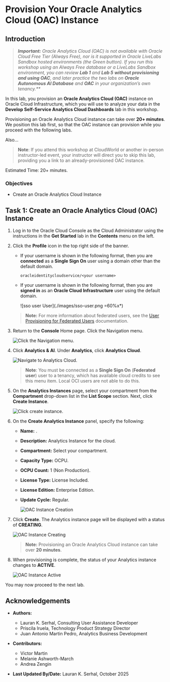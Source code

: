 <!--
    {
        "name":"Provision Your Oracle Analytics Cloud (OAC) Instance",
        "description":"Create a new OAC instance",
        "author":"Lauran K. Serhal, Consulting User Assistance Developer",
        "last_Updated":"Lauran K. Serhal, October 2025"
    }
-->
# Provision Your Oracle Analytics Cloud (OAC) Instance

## Introduction

> _**Important:** Oracle Analytics Cloud (OAC) is not available with Oracle Cloud Free Tier (Always Free), nor is it supported in Oracle LiveLabs Sandbox hosted environments (the Green button). If you run this workshop using an Always Free database or a LiveLabs Sandbox environment, you can review **Lab 1** and **Lab 5** **without provisioning and using OAC**, and later practice the two labs on **Oracle Autonomous AI Database** and **OAC** in your organization’s own tenancy.**_

In this lab, you provision an **Oracle Analytics Cloud (OAC)** instance on Oracle Cloud Infrastructure, which you will use to analyze your data in the **Develop Self-Service Analytics Cloud Dashboards** lab in this workshop.

Provisioning an Oracle Analytics Cloud instance can take over **20+ minutes**. We position this lab first, so that the OAC instance can provision while you proceed with the following labs.

Also...

> **Note**: If you attend this workshop at CloudWorld or another in-person instructor-led event, your instructor will direct you to skip this lab, providing you a link to  an already-provisioned OAC instance.

Estimated Time: 20+ minutes.

### Objectives
- Create an Oracle Analytics Cloud Instance

## Task 1: Create an Oracle Analytics Cloud (OAC) Instance

1. Log in to the Oracle Cloud Console as the Cloud Administrator using the instructions in the **Get Started** lab in the **Contents** menu on the left.

2. Click the **Profile** icon in the top right side of the banner. 

    - If your username is shown in the following format, then you are **connected** as a **Single Sign On** user using a domain other than the default domain.

        `oracleidentitycloudservice/<your username>`

    - If your username is shown in the following format, then you are **signed in** as an **Oracle Cloud Infrastructure** user using the default domain.
    
        ![sso user User](./images/sso-user.png =60%x*)

    >**Note:** For more information about federated users, see the [User Provisioning for Federated Users](https://docs.cloud.oracle.com/en-us/iaas/Content/Identity/Tasks/usingscim.htm) documentation.

3. Return to the **Console** Home page. Click the Navigation menu.

    ![Click the Navigation menu.](./images/click-navigation.png)

4. Click **Analytics & AI**. Under **Analytics**, click **Analytics Cloud**.

    ![Navigate to Analytics Cloud.](./images/analytics-cloud.png)

    > **Note**: You must be connected as a **Single Sign On** (**Federated user**) user to a tenancy, which has available cloud credits to see this menu item. Local OCI users are not able to do this.

5. On the **Analytics Instances** page, select your compartment from the **Compartment** drop-down list in the **List Scope** section. Next, click **Create Instance**.

    ![Click create instance.](./images/create-instance.png)

6. On the **Create Analytics Instance** panel, specify the following: 
    * **Name:** [](var:oac_instance_name).
    * **Description:** Analytics Instance for the cloud.
    * **Compartment:** Select your compartment.
    * **Capacity Type:** OCPU.
    * **OCPU Count:** 1 (Non Production).
    * **License Type:** License Included.
    * **License Edition:** Enterprise Edition.
    * **Update Cycle:** Regular.

        ![OAC Instance Creation](./images/create-analytics-instance.png)

7. Click **Create**. The Analytics instance page will be displayed with a status of **CREATING**.

    ![OAC Instance Creating](./images/oac-creating.png)

    >**Note:** Provisioning an Oracle Analytics Cloud instance can take over **20 minutes**.

8. When provisioning is complete, the status of your Analytics instance changes to **ACTIVE**.

    ![OAC Instance Active](./images/oac-created.png)

You may now proceed to the next lab.

## Acknowledgements

- **Authors:**
    * Lauran K. Serhal, Consulting User Assistance Developer
    * Priscila Iruela, Technology Product Strategy Director
    * Juan Antonio Martin Pedro, Analytics Business Development

- **Contributors:**
    * Victor Martin
    * Melanie Ashworth-March
    * Andrea Zengin

- **Last Updated By/Date:** Lauran K. Serhal, October 2025
